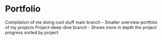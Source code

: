 # Portfolio
Compilation of me doing cool stuff
main branch - Smaller overview portfolio of my projects
Project-deep-dive branch - Shows more in depth the project progress sorted by project
